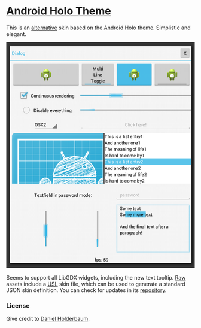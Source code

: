 # [Android Holo Theme](https://github.com/nooone/gdx-holo)

This is an [alternative](../holo) skin based on the Android Holo theme. Simplistic and elegant.

![Holo](preview.png)

Seems to support all LibGDX widgets, including the new text tooltip. [Raw](raw) assets include
a [USL](https://github.com/kotcrab/vis-editor/wiki/USL) skin file, which can be used to generate a standard JSON skin
definition. You can check for updates in its [repository](https://github.com/nooone/gdx-holo).

### License

Give credit to [Daniel Holderbaum](https://github.com/nooone).

